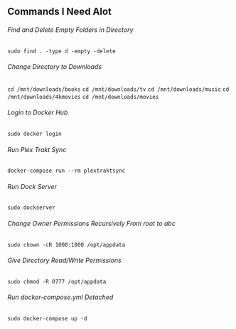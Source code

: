 ## Commands I Need Alot

###### Find and Delete Empty Folders in Directory
`sudo find . -type d -empty -delete`

###### Change Directory to Downloads
`cd /mnt/downloads/books`
`cd /mnt/downloads/tv`
`cd /mnt/downloads/music`
`cd /mnt/downloads/4kmovies`
`cd /mnt/downloads/movies`

###### Login to Docker Hub
`sudo docker login`

###### Run Plex Trakt Sync
`docker-compose run --rm plextraktsync`

###### Run Dock Server
`sudo dockserver`

###### Change Owner Permissions Recursively From root to abc
`sudo chown -cR 1000:1000 /opt/appdata`

###### Give Directory Read/Write Permissions
`sudo chmod -R 0777 /opt/appdata`

###### Run docker-compose.yml Detached
`sudo docker-compose up -d`
